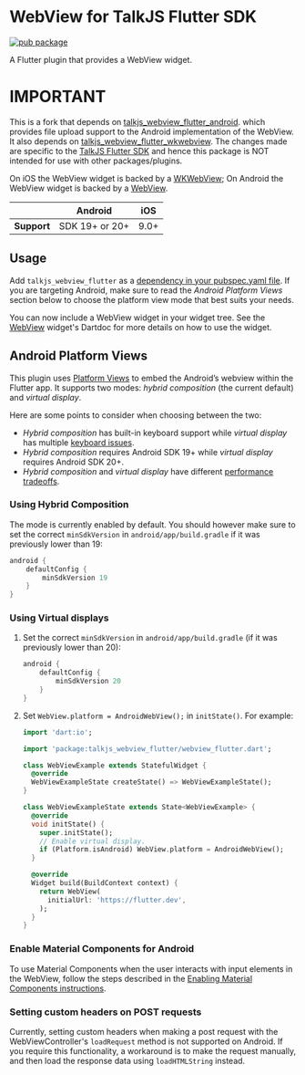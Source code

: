 # WebView for TalkJS Flutter SDK

[![pub package](https://img.shields.io/pub/v/webview_flutter.svg)](https://pub.dev/packages/webview_flutter)

A Flutter plugin that provides a WebView widget.

# IMPORTANT

This is a fork that depends on [talkjs_webview_flutter_android](https://pub.dev/packages/talkjs_webview_flutter_android).
which provides file upload support to the Android implementation of the WebView. It also depends on
[talkjs_webview_flutter_wkwebview](https://pub.dev/packages/talkjs_webview_flutter_wkwebview). 
The changes made are specific to the [TalkJS Flutter SDK](https://pub.dev/packages/talkjs_flutter)
and hence this package is NOT intended for use with other packages/plugins. 

On iOS the WebView widget is backed by a [WKWebView](https://developer.apple.com/documentation/webkit/wkwebview);
On Android the WebView widget is backed by a [WebView](https://developer.android.com/reference/android/webkit/WebView).

|             | Android        | iOS  |
| ----------- | -------------- | ---- |
| **Support** | SDK 19+ or 20+ | 9.0+ |

## Usage

Add `talkjs_webview_flutter` as a [dependency in your pubspec.yaml file](https://flutter.dev/docs/development/platform-integration/platform-channels). If you are targeting Android, make sure to read the _Android Platform Views_ section below to choose the platform view mode that best suits your needs.

You can now include a WebView widget in your widget tree. See the
[WebView](https://pub.dev/documentation/webview_flutter/latest/webview_flutter/WebView-class.html)
widget's Dartdoc for more details on how to use the widget.

## Android Platform Views

This plugin uses
[Platform Views](https://flutter.dev/docs/development/platform-integration/platform-views) to embed
the Android’s webview within the Flutter app. It supports two modes:
_hybrid composition_ (the current default) and _virtual display_.

Here are some points to consider when choosing between the two:

- _Hybrid composition_ has built-in keyboard support while _virtual display_ has multiple
  [keyboard issues](https://github.com/flutter/flutter/issues?q=is%3Aopen+label%3Avd-only+label%3A%22p%3A+webview-keyboard%22).
- _Hybrid composition_ requires Android SDK 19+ while _virtual display_ requires Android SDK 20+.
- _Hybrid composition_ and _virtual display_ have different
  [performance tradeoffs](https://flutter.dev/docs/development/platform-integration/platform-views#performance).

### Using Hybrid Composition

The mode is currently enabled by default. You should however make sure to set the correct `minSdkVersion` in `android/app/build.gradle` if it was previously lower than 19:

```groovy
android {
    defaultConfig {
        minSdkVersion 19
    }
}
```

### Using Virtual displays

1. Set the correct `minSdkVersion` in `android/app/build.gradle` (if it was previously lower than 20):

   ```groovy
   android {
       defaultConfig {
           minSdkVersion 20
       }
   }
   ```

2. Set `WebView.platform = AndroidWebView();` in `initState()`.
   For example:

   ```dart
   import 'dart:io';

   import 'package:talkjs_webview_flutter/webview_flutter.dart';

   class WebViewExample extends StatefulWidget {
     @override
     WebViewExampleState createState() => WebViewExampleState();
   }

   class WebViewExampleState extends State<WebViewExample> {
     @override
     void initState() {
       super.initState();
       // Enable virtual display.
       if (Platform.isAndroid) WebView.platform = AndroidWebView();
     }

     @override
     Widget build(BuildContext context) {
       return WebView(
         initialUrl: 'https://flutter.dev',
       );
     }
   }
   ```

### Enable Material Components for Android

To use Material Components when the user interacts with input elements in the WebView,
follow the steps described in the [Enabling Material Components instructions](https://flutter.dev/docs/deployment/android#enabling-material-components).

### Setting custom headers on POST requests

Currently, setting custom headers when making a post request with the WebViewController's `loadRequest` method is not supported on Android.
If you require this functionality, a workaround is to make the request manually, and then load the response data using `loadHTMLString` instead.
